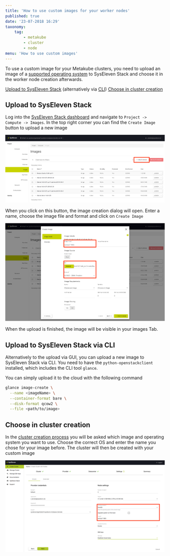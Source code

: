 ```yaml
---
title: 'How to use custom images for your worker nodes'
published: true
date: '23-07-2018 16:29'
taxonomy:
    tag:
        - metakube
        - cluster
        - node
menu: 'How to use custom images'
---
```


To use a custom image for your Metakube clusters, you need to upload an image of a [supported operating system](../../02.Documentation/03.supported-operating-systems/default.en.md) to SysEleven Stack and choose it in the worker node creation afterwards.

[Upload to SysEleven Stack](#upload-to-syseleven-stack) (alternatively via [CLI](#upload-to-syseleven-stack-via-cli))
[Choose in cluster creation](#choose-in-cluster-creation)

## Upload to SysEleven Stack

Log into the [SysEleven Stack dashboard](https://dashboard.cloud.syseleven.net/) and navigate to `Project -> Compute -> Images`. In the top right corner you can find the `Create Image` button to upload a new image

![Overview of the images tab](image_images-overview.png)

When you click on this button, the image creation dialog will open. Enter a name, choose the image file and format and click on `Create Image`

![Image creation tab with filled out information](image_images-creation.png)

When the upload is finished, the image will be visible in your images Tab.

## Upload to SysEleven Stack via CLI

Alternatively to the upload via GUI, you can upload a new image to SysEleven Stack via CLI. You need to have the `python-openstackclient` installed, which includes the CLI tool `glance`.

You can simply upload it to the cloud with the following command

``` bash
glance image-create \
  --name <imageName> \
  --container-format bare \
  --disk-format qcow2 \
  --file <path/to/image>
```

## Choose in cluster creation

In the [cluster creation process](../02.create-a-cluster/default.en.md) you will be asked which image and operating system you want to use. Choose the correct OS and enter the name you chose for your image before. The cluster will then be created with your custom image

![Cluster creation tab with custom image chosen](image_cluster-creation.png)
